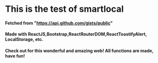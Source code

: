# This is the test of smartlocal

#### Fetched from "https://api.github.com/gists/public"

#### Made with ReactJS,Bootstrap,ReactRouterDOM,ReactToastifyAlert, LocalStorage, etc.

#### Check out for this wonderful and amazing web! All functions are made, have fun!

